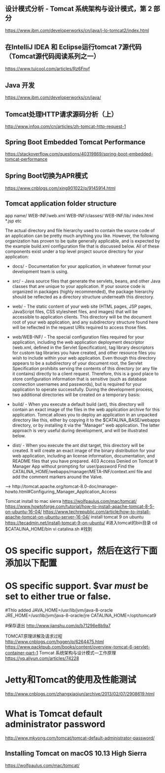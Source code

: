 设计模式分析 - Tomcat 系统架构与设计模式，第 2 部分
---
https://www.ibm.com/developerworks/cn/java/j-lo-tomcat2/index.html<br>

在IntelliJ IDEA 和 Eclipse运行tomcat 7源代码（Tomcat源代码阅读系列之一）
---
https://www.tuicool.com/articles/Rz6Fnyf<br>

Java 开发
---
https://www.ibm.com/developerworks/cn/java/<br>

Tomcat处理HTTP请求源码分析（上）
---
http://www.infoq.com/cn/articles/zh-tomcat-http-request-1<br>

Spring Boot Embedded Tomcat Performance
---
https://stackoverflow.com/questions/40319869/spring-boot-embedded-tomcat-performance<br>

Spring Boot切换为APR模式
---
https://www.cnblogs.com/xing901022/p/9145914.html<br>

Tomcat application folder structure
---
app name/
    WEB-INF/web.xml
    WEB-INF/classes/
    WEB-INF/lib/
    index.html
    *.jsp etc

The actual directory and file hierarchy used to contain the source code of an application can be pretty much anything you like. However, the following organization has proven to be quite generally applicable, and is expected by the example build.xml configuration file that is discussed below. All of these components exist under a top level project source directory for your application:
* docs/ - Documentation for your application, in whatever format your development team is using.

* src/ - Java source files that generate the servlets, beans, and other Java classes that are unique to your application. If your source code is organized in packages (highly recommended), the package hierarchy should be reflected as a directory structure underneath this directory.

* web/ - The static content of your web site (HTML pages, JSP pages, JavaScript files, CSS stylesheet files, and images) that will be accessible to application clients. This directory will be the document root of your web application, and any subdirectory structure found here will be reflected in the request URIs required to access those files.

* web/WEB-INF/ - The special configuration files required for your application, including the web application deployment descriptor (web.xml, defined in the Servlet Specification), tag library descriptors for custom tag libraries you have created, and other resource files you wish to include within your web application. Even though this directory appears to be a subdirectory of your document root, the Servlet Specification prohibits serving the contents of this directory (or any file it contains) directly to a client request. Therefore, this is a good place to store configuration information that is sensitive (such as database connection usernames and passwords), but is required for your application to operate successfully.
During the development process, two additional directories will be created on a temporary basis:
* build/ - When you execute a default build (ant), this directory will contain an exact image of the files in the web application archive for this application. Tomcat allows you to deploy an application in an unpacked directory like this, either by copying it to the $CATALINA_BASE/webapps directory, or by installing it via the "Manager" web application. The latter approach is very useful during development, and will be illustrated below. 

* dist/ - When you execute the ant dist target, this directory will be created. It will create an exact image of the binary distribution for your web application, including an license information, documentation, and README files that you have prepared.
403 Access Denied on Tomcat 9 Manager App without prompting for user/password
Find the CATALINA_HOME/webapps/manager/META-INF/context.xml file and add the comment markers around the Valve.
<Context antiResourceLocking="false" privileged="true" > 
<!— 
<Valve className="org.apache.catalina.valves.RemoteAddrValve" allow="127\.\d+\.\d+\.\d+|::1|0:0:0:0:0:0:0:1" /> 
—> 
</Context>
http://tomcat.apache.org/tomcat-8.0-doc/manager-howto.html#Configuring_Manager_Application_Access

Tomcat install to mac sierra
https://wolfpaulus.com/mac/tomcat/
https://www.howtoforge.com/tutorial/how-to-install-apache-tomcat-8-5-on-ubuntu-16-04/
https://www.techrepublic.com/article/how-to-install-apache-tomcat-on-ubuntu-server-16-04/
install tomcat 9 on ubuntu
https://tecadmin.net/install-tomcat-9-on-ubuntu/
#进入tomcat的bin目录 cd $CATALINA_HOME/bin vi catalina.sh #找到 
# OS specific support，然后在这行下面添加以下配置 
# OS specific support. $var _must_ be set to either true or false. 

#Thlo added
JAVA_HOME=/usr/lib/jvm/java-8-oracle
JRE_HOME=/usr/lib/jvm/java-8-oracle/jre
CATALINA_HOME=/opt/tomcat9

#保存退出
http://www.jianshu.com/p/b71296e8b9a7

TOMCAT原理详解及请求过程
http://www.cnblogs.com/hggen/p/6264475.html
https://www.packtpub.com/books/content/overview-tomcat-6-servlet-container-part-1
Tomcat 系统架构与设计模式—工作原理
https://yq.aliyun.com/articles/74228
# Jetty和Tomcat的使用及性能测试
http://www.cnblogs.com/zhangxiaojun/archive/2013/02/07/2908619.html

# What is Tomcat default administrator password
http://www.mkyong.com/tomcat/tomcat-default-administrator-password/<br>

Installing Tomcat on macOS 10.13 High Sierra
---
https://wolfpaulus.com/mac/tomcat/<br>
